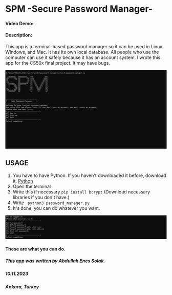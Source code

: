 # SPM -Secure Password Manager-
#### Video Demo:  <URL HERE>
#### Description:
This app is a terminal-based password manager so it can be used in Linux, Windows, and Mac. It has its own local database. All people who use the computer can use it safely because it has an account system.
I wrote this app for the CS50x final project. It may have bugs.

![login menu][resim]

[resim]: ./menu.png "Login Menu"

## USAGE
1. You have to have Python. If you haven't downloaded it before, download it. [Python](https://www.python.org/downloads/)
2. Open the terminal
3. Write this if necessary ```pip install bcrypt``` (Download necessary libraries if you don't have.) 
4. Write ``` python3 password_manager.py```
5. It's done, you can do whatever you want.

![functions][resim2]

[resim2]: ./funcs.png "Functions"
#### These are what you can do.



##### This app was written by Abdullah Enes Solak. 
##### 10.11.2023 
##### Ankara, Turkey 
